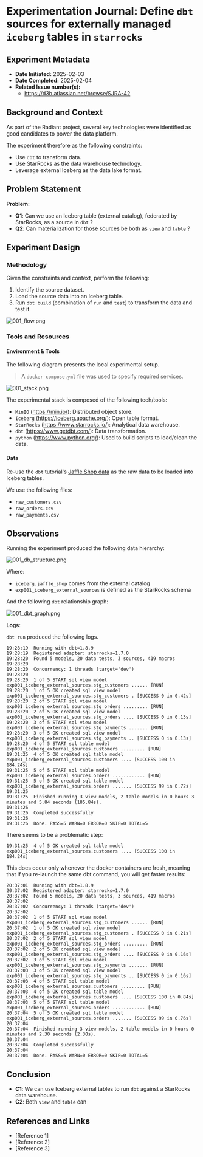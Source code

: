 # Experimentation Journal: Define `dbt` sources for externally managed `iceberg` tables in `starrocks`

## Experiment Metadata
- **Date Initiated:** 2025-02-03
- **Date Completed:** 2025-02-04
- **Related Issue number(s):** 
  - https://d3b.atlassian.net/browse/SJRA-42

## Background and Context

As part of the Radiant project, several key technologies were identified as good candidates to power the data platform.

The experiment therefore as the following constraints: 

- Use `dbt` to transform data.
- Use StarRocks as the data warehouse technology. 
- Leverage external Iceberg as the data lake format.

## Problem Statement

**Problem:**
- **Q1**: Can we use an Iceberg table (external catalog), federated by StarRocks, as a source in `dbt` ? 
- **Q2**: Can materialization for those sources be both as `view` and `table` ?

## Experiment Design

### Methodology

Given the constraints and context, perform the following: 

1. Identify the source dataset.
2. Load the source data into an Iceberg table. 
3. Run `dbt build` (combination of `run` and `test`) to transform the data and test it.

![001_flow.png](resources/001_flow.png)

### Tools and Resources

#### Environment & Tools

The following diagram presents the local experimental setup.
> A `docker-compose.yml` file was used to specify required services. 

![001_stack.png](resources/001_stack.png)

The experimental stack is composed of the following tech/tools: 

- `MinIO` (https://min.io/): Distributed object store.
- `Iceberg` (https://iceberg.apache.org/): Open table format.
- `StarRocks` (https://www.starrocks.io/): Analytical data warehouse.
- `dbt` (https://www.getdbt.com/): Data transformation. 
- `python` (https://www.python.org/): Used to build scripts to load/clean the data.

#### Data

Re-use the `dbt` tutorial's [Jaffle Shop data](https://github.com/dbt-labs/jaffle-shop?tab=readme-ov-file#-load-the-data-from-s3) as the raw data to be loaded into Iceberg tables.

We use the following files:

  - `raw_customers.csv`
  - `raw_orders.csv`
  - `raw_payments.csv`

## Observations

Running the experiment produced the following data hierarchy:

![001_db_structure.png](resources/001_db_structure.png)

Where:
- `iceberg.jaffle_shop` comes from the external catalog 
- `exp001_iceberg_external_sources` is defined as the StarRocks schema

And the following `dbt` relationship graph:

![001_dbt_graph.png](resources/001_dbt_graph.png)

**Logs**:

`dbt run` produced the following logs. 

```
19:28:19  Running with dbt=1.8.9
19:28:19  Registered adapter: starrocks=1.7.0
19:28:20  Found 5 models, 20 data tests, 3 sources, 419 macros
19:28:20  
19:28:20  Concurrency: 1 threads (target='dev')
19:28:20  
19:28:20  1 of 5 START sql view model exp001_iceberg_external_sources.stg_customers ...... [RUN]
19:28:20  1 of 5 OK created sql view model exp001_iceberg_external_sources.stg_customers . [SUCCESS 0 in 0.42s]
19:28:20  2 of 5 START sql view model exp001_iceberg_external_sources.stg_orders ......... [RUN]
19:28:20  2 of 5 OK created sql view model exp001_iceberg_external_sources.stg_orders .... [SUCCESS 0 in 0.13s]
19:28:20  3 of 5 START sql view model exp001_iceberg_external_sources.stg_payments ....... [RUN]
19:28:20  3 of 5 OK created sql view model exp001_iceberg_external_sources.stg_payments .. [SUCCESS 0 in 0.13s]
19:28:20  4 of 5 START sql table model exp001_iceberg_external_sources.customers ......... [RUN]
19:31:25  4 of 5 OK created sql table model exp001_iceberg_external_sources.customers .... [SUCCESS 100 in 184.24s] 
19:31:25  5 of 5 START sql table model exp001_iceberg_external_sources.orders ............ [RUN]
19:31:25  5 of 5 OK created sql table model exp001_iceberg_external_sources.orders ....... [SUCCESS 99 in 0.72s]
19:31:25  
19:31:25  Finished running 3 view models, 2 table models in 0 hours 3 minutes and 5.84 seconds (185.84s).
19:31:26  
19:31:26  Completed successfully
19:31:26  
19:31:26  Done. PASS=5 WARN=0 ERROR=0 SKIP=0 TOTAL=5
```

There seems to be a problematic step: 

```
19:31:25  4 of 5 OK created sql table model exp001_iceberg_external_sources.customers .... [SUCCESS 100 in 184.24s] 
```

This does occur only whenever the docker containers are fresh, meaning that if you re-launch the same dbt command, you will get faster results:

```
20:37:01  Running with dbt=1.8.9
20:37:02  Registered adapter: starrocks=1.7.0
20:37:02  Found 5 models, 20 data tests, 3 sources, 419 macros
20:37:02  
20:37:02  Concurrency: 1 threads (target='dev')
20:37:02  
20:37:02  1 of 5 START sql view model exp001_iceberg_external_sources.stg_customers ...... [RUN]
20:37:02  1 of 5 OK created sql view model exp001_iceberg_external_sources.stg_customers . [SUCCESS 0 in 0.21s]
20:37:02  2 of 5 START sql view model exp001_iceberg_external_sources.stg_orders ......... [RUN]
20:37:02  2 of 5 OK created sql view model exp001_iceberg_external_sources.stg_orders .... [SUCCESS 0 in 0.16s]
20:37:02  3 of 5 START sql view model exp001_iceberg_external_sources.stg_payments ....... [RUN]
20:37:03  3 of 5 OK created sql view model exp001_iceberg_external_sources.stg_payments .. [SUCCESS 0 in 0.16s]
20:37:03  4 of 5 START sql table model exp001_iceberg_external_sources.customers ......... [RUN]
20:37:03  4 of 5 OK created sql table model exp001_iceberg_external_sources.customers .... [SUCCESS 100 in 0.84s]
20:37:03  5 of 5 START sql table model exp001_iceberg_external_sources.orders ............ [RUN]
20:37:04  5 of 5 OK created sql table model exp001_iceberg_external_sources.orders ....... [SUCCESS 99 in 0.76s]
20:37:04  
20:37:04  Finished running 3 view models, 2 table models in 0 hours 0 minutes and 2.30 seconds (2.30s).
20:37:04  
20:37:04  Completed successfully
20:37:04  
20:37:04  Done. PASS=5 WARN=0 ERROR=0 SKIP=0 TOTAL=5
```

## Conclusion 

- **C1**: We can use Iceberg external tables to run `dbt` against a StarRocks data warehouse.
- **C2**: Both `view` and `table` can


## References and Links
- [Reference 1]
- [Reference 2]
- [Reference 3]

